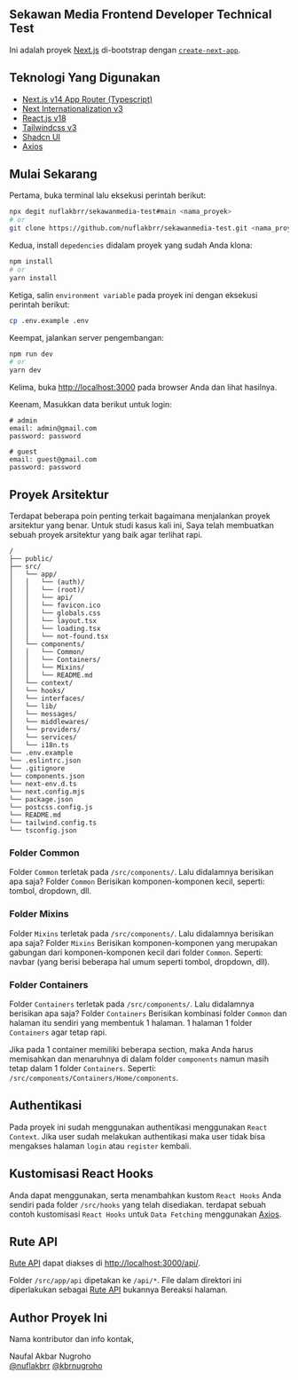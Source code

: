 ## Sekawan Media Frontend Developer Technical Test

Ini adalah proyek [Next.js](https://nextjs.org/) di-bootstrap dengan [`create-next-app`](https://github.com/vercel/next.js/tree/canary/packages/create-next-app).

## Teknologi Yang Digunakan

- [Next.js v14 App Router (Typescript)](https://nextjs.org/)
- [Next Internationalization v3](https://next-intl-docs.vercel.app/)
- [React.js v18](https://react.dev/)
- [Tailwindcss v3](https://tailwindcss.com/)
- [Shadcn UI](https://ui.shadcn.com)
- [Axios](https://axios-http.com/docs/intro/)

## Mulai Sekarang

Pertama, buka terminal lalu eksekusi perintah berikut:

```bash
npx degit nuflakbrr/sekawanmedia-test#main <nama_proyek>
# or
git clone https://github.com/nuflakbrr/sekawanmedia-test.git <nama_proyek>
```

Kedua, install `depedencies` didalam proyek yang sudah Anda klona:

```bash
npm install
# or
yarn install
```

Ketiga, salin `environment variable` pada proyek ini dengan eksekusi perintah berikut:

```bash
cp .env.example .env
```

Keempat, jalankan server pengembangan:

```bash
npm run dev
# or
yarn dev
```

Kelima, buka [http://localhost:3000](http://localhost:3000) pada browser Anda dan lihat hasilnya.

Keenam, Masukkan data berikut untuk login:

```
# admin
email: admin@gmail.com
password: password

# guest
email: guest@gmail.com
password: password
```

## Proyek Arsitektur

Terdapat beberapa poin penting terkait bagaimana menjalankan proyek arsitektur yang benar. Untuk studi kasus kali ini, Saya telah membuatkan sebuah proyek arsitektur yang baik agar terlihat rapi.

```
/
├── public/
├── src/
│   └── app/
│   │   └── (auth)/
│   │   └── (root)/
│   │   └── api/
│   │   └── favicon.ico
│   │   └── globals.css
│   │   └── layout.tsx
│   │   └── loading.tsx
│   │   └── not-found.tsx
│   └── components/
│   │   └── Common/
│   │   └── Containers/
│   │   └── Mixins/
│   │   └── README.md
│   └── context/
│   └── hooks/
│   └── interfaces/
│   └── lib/
│   └── messages/
│   └── middlewares/
│   └── providers/
│   └── services/
│   └── i18n.ts
└── .env.example
└── .eslintrc.json
└── .gitignore
└── components.json
└── next-env.d.ts
└── next.config.mjs
└── package.json
└── postcss.config.js
└── README.md
└── tailwind.config.ts
└── tsconfig.json
```

### Folder Common

Folder `Common` terletak pada `/src/components/`. Lalu didalamnya berisikan apa saja? Folder `Common` Berisikan komponen-komponen kecil, seperti: tombol, dropdown, dll.

### Folder Mixins

Folder `Mixins` terletak pada `/src/components/`. Lalu didalamnya berisikan apa saja? Folder `Mixins` Berisikan komponen-komponen yang merupakan gabungan dari komponen-komponen kecil dari folder `Common`. Seperti: navbar (yang berisi beberapa hal umum seperti tombol, dropdown, dll).

### Folder Containers

Folder `Containers` terletak pada `/src/components/`. Lalu didalamnya berisikan apa saja? Folder `Containers` Berisikan kombinasi folder `Common` dan halaman itu sendiri yang membentuk 1 halaman. 1 halaman 1 folder `Containers` agar tetap rapi.

Jika pada 1 container memiliki beberapa section, maka Anda harus memisahkan dan menaruhnya di dalam folder `components` namun masih tetap dalam 1 folder `Containers`. Seperti: `/src/components/Containers/Home/components`.

## Authentikasi

Pada proyek ini sudah menggunakan authentikasi menggunakan `React Context`. Jika user sudah melakukan authentikasi maka user tidak bisa mengakses halaman `login` atau `register` kembali.

## Kustomisasi React Hooks

Anda dapat menggunakan, serta menambahkan kustom `React Hooks` Anda sendiri pada folder `/src/hooks` yang telah disediakan. terdapat sebuah contoh kustomisasi `React Hooks` untuk `Data Fetching` menggunakan [Axios](https://axios-http.com/docs/intro).

## Rute API

[Rute API](https://nextjs.org/docs/api-routes/introduction) dapat diakses di [http://localhost:3000/api/](http://localhost:3000/api/).

Folder `/src/app/api` dipetakan ke `/api/*`. File dalam direktori ini diperlakukan sebagai [Rute API](https://nextjs.org/docs/api-routes/introduction) bukannya Bereaksi halaman.

## Author Proyek Ini

Nama kontributor dan info kontak,

Naufal Akbar Nugroho  
[@nuflakbrr](https://github.com/nuflakbrr)
[@kbrnugroho](https://instagram.com/kbrnugroho)
